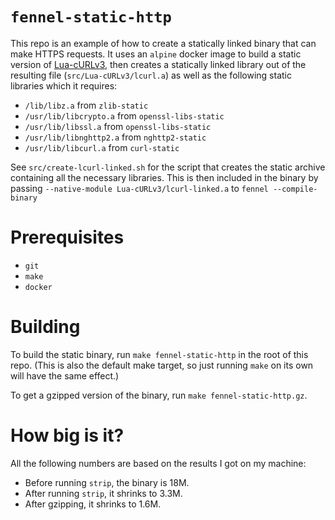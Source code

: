 # `fennel-static-http`

This repo is an example of how to create a statically linked binary
that can make HTTPS requests. It uses an `alpine` docker image to
build a static version of [Lua-cURLv3][Lua-cURLv3], then creates a
statically linked library out of the resulting file
(`src/Lua-cURLv3/lcurl.a`) as well as the following static libraries
which it requires:

- `/lib/libz.a` from `zlib-static`
- `/usr/lib/libcrypto.a` from `openssl-libs-static`
- `/usr/lib/libssl.a` from `openssl-libs-static`
- `/usr/lib/libnghttp2.a` from `nghttp2-static`
- `/usr/lib/libcurl.a` from `curl-static`

See `src/create-lcurl-linked.sh` for the script that creates the
static archive containing all the necessary libraries. This is then
included in the binary by passing `--native-module
Lua-cURLv3/lcurl-linked.a` to `fennel --compile-binary`

# Prerequisites

- `git`
- `make`
- `docker`

# Building

To build the static binary, run `make fennel-static-http` in the root
of this repo. (This is also the default make target, so just running
`make` on its own will have the same effect.)

To get a gzipped version of the binary, run `make fennel-static-http.gz`.

# How big is it?

All the following numbers are based on the results I got on my machine:

- Before running `strip`, the binary is 18M.
- After running `strip`, it shrinks to 3.3M.
- After gzipping, it shrinks to 1.6M.

[Lua-cURLv3]: https://github.com/Lua-cURL/Lua-cURLv3

